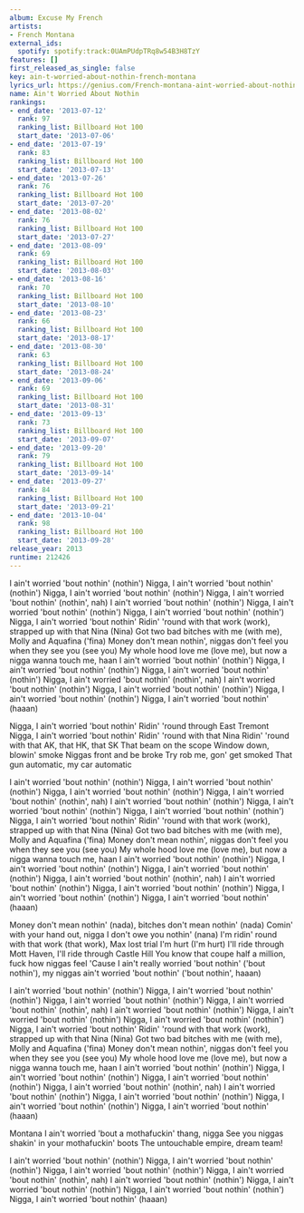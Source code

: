 ```yaml
---
album: Excuse My French
artists:
- French Montana
external_ids:
  spotify: spotify:track:0UAmPUdpTRq8w54B3H8TzY
features: []
first_released_as_single: false
key: ain-t-worried-about-nothin-french-montana
lyrics_url: https://genius.com/French-montana-aint-worried-about-nothin-lyrics
name: Ain't Worried About Nothin
rankings:
- end_date: '2013-07-12'
  rank: 97
  ranking_list: Billboard Hot 100
  start_date: '2013-07-06'
- end_date: '2013-07-19'
  rank: 83
  ranking_list: Billboard Hot 100
  start_date: '2013-07-13'
- end_date: '2013-07-26'
  rank: 76
  ranking_list: Billboard Hot 100
  start_date: '2013-07-20'
- end_date: '2013-08-02'
  rank: 76
  ranking_list: Billboard Hot 100
  start_date: '2013-07-27'
- end_date: '2013-08-09'
  rank: 69
  ranking_list: Billboard Hot 100
  start_date: '2013-08-03'
- end_date: '2013-08-16'
  rank: 70
  ranking_list: Billboard Hot 100
  start_date: '2013-08-10'
- end_date: '2013-08-23'
  rank: 66
  ranking_list: Billboard Hot 100
  start_date: '2013-08-17'
- end_date: '2013-08-30'
  rank: 63
  ranking_list: Billboard Hot 100
  start_date: '2013-08-24'
- end_date: '2013-09-06'
  rank: 69
  ranking_list: Billboard Hot 100
  start_date: '2013-08-31'
- end_date: '2013-09-13'
  rank: 73
  ranking_list: Billboard Hot 100
  start_date: '2013-09-07'
- end_date: '2013-09-20'
  rank: 79
  ranking_list: Billboard Hot 100
  start_date: '2013-09-14'
- end_date: '2013-09-27'
  rank: 84
  ranking_list: Billboard Hot 100
  start_date: '2013-09-21'
- end_date: '2013-10-04'
  rank: 98
  ranking_list: Billboard Hot 100
  start_date: '2013-09-28'
release_year: 2013
runtime: 212426
---
```

I ain't worried 'bout nothin' (nothin')
Nigga, I ain't worried 'bout nothin' (nothin')
Nigga, I ain't worried 'bout nothin' (nothin')
Nigga, I ain't worried 'bout nothin' (nothin', nah)
I ain't worried 'bout nothin' (nothin')
Nigga, I ain't worried 'bout nothin' (nothin')
Nigga, I ain't worried 'bout nothin' (nothin')
Nigga, I ain't worried 'bout nothin'
Ridin' 'round with that work (work), strapped up with that Nina (Nina)
Got two bad bitches with me (with me), Molly and Aquafina ('fina)
Money don't mean nothin', niggas don't feel you when they see you (see you)
My whole hood love me (love me), but now a nigga wanna touch me, haan
I ain't worried 'bout nothin' (nothin')
Nigga, I ain't worried 'bout nothin' (nothin')
Nigga, I ain't worried 'bout nothin' (nothin')
Nigga, I ain't worried 'bout nothin' (nothin', nah)
I ain't worried 'bout nothin' (nothin')
Nigga, I ain't worried 'bout nothin' (nothin')
Nigga, I ain't worried 'bout nothin' (nothin')
Nigga, I ain't worried 'bout nothin' (haaan)


Nigga, I ain't worried 'bout nothin'
Ridin' 'round through East Tremont
Nigga, I ain't worried 'bout nothin'
Ridin' 'round with that Nina
Ridin' 'round with that AK, that HK, that SK
That beam on the scope
Window down, blowin' smoke
Niggas front and be broke
Try rob me, gon' get smoked
That gun automatic, my car automatic


I ain't worried 'bout nothin' (nothin')
Nigga, I ain't worried 'bout nothin' (nothin')
Nigga, I ain't worried 'bout nothin' (nothin')
Nigga, I ain't worried 'bout nothin' (nothin', nah)
I ain't worried 'bout nothin' (nothin')
Nigga, I ain't worried 'bout nothin' (nothin')
Nigga, I ain't worried 'bout nothin' (nothin')
Nigga, I ain't worried 'bout nothin'
Ridin' 'round with that work (work), strapped up with that Nina (Nina)
Got two bad bitches with me (with me), Molly and Aquafina ('fina)
Money don't mean nothin', niggas don't feel you when they see you (see you)
My whole hood love me (love me), but now a nigga wanna touch me, haan
I ain't worried 'bout nothin' (nothin')
Nigga, I ain't worried 'bout nothin' (nothin')
Nigga, I ain't worried 'bout nothin' (nothin')
Nigga, I ain't worried 'bout nothin' (nothin', nah)
I ain't worried 'bout nothin' (nothin')
Nigga, I ain't worried 'bout nothin' (nothin')
Nigga, I ain't worried 'bout nothin' (nothin')
Nigga, I ain't worried 'bout nothin' (haaan)


Money don't mean nothin' (nada), bitches don't mean nothin' (nada)
Comin' with your hand out, nigga I don't owe you nothin' (nana)
I'm ridin' round with that work (that work), Max lost trial I'm hurt (I'm hurt)
I'll ride through Mott Haven, I'll ride through Castle Hill
You know that coupe half a million, fuck how niggas feel
'Cause I ain't really worried 'bout nothin' ('bout nothin'), my niggas ain't worried 'bout nothin' ('bout nothin', haaan)


I ain't worried 'bout nothin' (nothin')
Nigga, I ain't worried 'bout nothin' (nothin')
Nigga, I ain't worried 'bout nothin' (nothin')
Nigga, I ain't worried 'bout nothin' (nothin', nah)
I ain't worried 'bout nothin' (nothin')
Nigga, I ain't worried 'bout nothin' (nothin')
Nigga, I ain't worried 'bout nothin' (nothin')
Nigga, I ain't worried 'bout nothin'
Ridin' 'round with that work (work), strapped up with that Nina (Nina)
Got two bad bitches with me (with me), Molly and Aquafina ('fina)
Money don't mean nothin', niggas don't feel you when they see you (see you)
My whole hood love me (love me), but now a nigga wanna touch me, haan
I ain't worried 'bout nothin' (nothin')
Nigga, I ain't worried 'bout nothin' (nothin')
Nigga, I ain't worried 'bout nothin' (nothin')
Nigga, I ain't worried 'bout nothin' (nothin', nah)
I ain't worried 'bout nothin' (nothin')
Nigga, I ain't worried 'bout nothin' (nothin')
Nigga, I ain't worried 'bout nothin' (nothin')
Nigga, I ain't worried 'bout nothin' (haaan)


Montana
I ain't worried 'bout a mothafuckin' thang, nigga
See you niggas shakin' in your mothafuckin' boots
The untouchable empire, dream team!


I ain't worried 'bout nothin' (nothin')
Nigga, I ain't worried 'bout nothin' (nothin')
Nigga, I ain't worried 'bout nothin' (nothin')
Nigga, I ain't worried 'bout nothin' (nothin', nah)
I ain't worried 'bout nothin' (nothin')
Nigga, I ain't worried 'bout nothin' (nothin')
Nigga, I ain't worried 'bout nothin' (nothin')
Nigga, I ain't worried 'bout nothin' (haaan)
